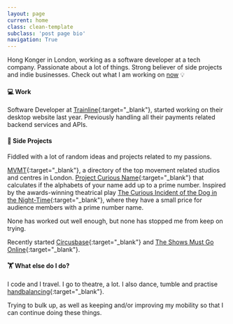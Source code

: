 ```yaml
---
layout: page
current: home
class: clean-template
subclass: 'post page bio'
navigation: True
---
```


Hong Konger in London, working as a software developer at a tech company. Passionate about a lot of things. 
Strong believer of side projects and indie businesses. Check out what I am working on [now](/now) 💡

#### 💻 Work

Software Developer at [Trainline](https://thetrainline.com/){:target="_blank"}, started working on their desktop website last year.  Previously handling all their payments related backend services and APIs.

#### 🚀 Side Projects

 Fiddled with a lot of random ideas and projects related to my passions. 

[MVMT](https://mvmt.felix.ng){:target="_blank"}, a directory of the top movement related studios and centres in London. [Project Curious Name](https://curiousincident.herokuapp.com/){:target="_blank"} that calculates if the alphabets of your name add up to a prime number. Inspired by the awards-winning theatrical play [The Curious Incident of the Dog in the Night-Time](https://www.nationaltheatre.org.uk/shows/the-curious-incident-of-the-dog-in-the-night-time){:target="_blank"}, where they have a small price for audience members with a prime number name.

None has worked out well enough, but none has stopped me from keep on trying. 

Recently started [Circusbase](https://circusbase.com){:target="_blank"} and [The Shows Must Go Online](https://theshowsmustgo.online/){:target="_blank"}.

#### 🏋 What else do I do?

I code and I travel. I go to theatre, a lot. I also dance, tumble and practise [handbalancing](http://thecircusdictionary.com/moves/?category=hand-balance){:target="_blank"}.

Trying to bulk up, as well as keeping and/or improving my mobility so that I can continue doing these things.